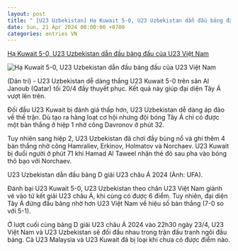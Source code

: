 ```yaml
---
layout: post
title: " [U23 Uzbekistan] Hạ Kuwait 5-0, U23 Uzbekistan dẫn đầu bảng đấu của U23 Việt Nam"
date: Sun, 21 Apr 2024 00:00:00 +0700
categories: entries VN
---
```

[Hạ Kuwait 5-0, U23 Uzbekistan dẫn đầu bảng đấu của U23 Việt Nam](https://dantri.com.vn/the-thao/ha-kuwait-5-0-u23-uzbekistan-dan-dau-bang-dau-cua-u23-viet-nam-20240420222427262.htm)

![Hạ Kuwait 5-0, U23 Uzbekistan dẫn đầu bảng đấu của U23 Việt Nam](https://cdnphoto.dantri.com.vn/HOLJ2fdOHWXHTtaCm5Cm-O-OV6A=/zoom/1200_630/2024/04/20/uzbe-crop-1713629086688.jpeg)

(Dân trí) - U23 Uzbekistan dễ dàng thắng U23 Kuwait 5-0 trên sân Al Janoub (Qatar) tối 20/4 đầy thuyết phục. Kết quả này giúp đại diện Tây Á vượt lên trên.

Đối đầu U23 Kuwait bị đánh giá thấp hơn, U23 Uzbekistan dễ dàng áp đảo về thế trận. Dù tạo ra hàng loạt cơ hội nhưng đội bóng Tây Á chỉ có được một bàn thắng ở hiệp 1 nhờ công Davronov ở phút 32.

Tuy nhiên sang hiệp 2, U23 Uzbekistan đã chơi đầy bùng nổ và ghi thêm 4 bàn thắng nhờ công Hamraliev, Erkinov, Holmatov và Norchaev. U23 Kuwait bị đuổi người ở phút 71 khi Hamad Al Taweel nhận thẻ đỏ sau pha vào bóng thô bạo với Norchaev.

U23 Uzbekistan dẫn đầu bảng D giải U23 châu Á 2024 (Ảnh: UFA).

Đánh bại U23 Kuwait 5-0, U23 Uzbekistan theo chân U23 Việt Nam giành vé vào tứ kết giải U23 châu Á, khi cùng có được 6 điểm. Tuy nhiên, đại diện Tây Á đứng đầu bảng nhờ hơn U23 Việt Nam về hiệu số bàn thắng (7-0 so với 5-1).

Ở lượt cuối cùng bảng D giải U23 châu Á 2024 vào 22h30 ngày 23/4, U23 Việt Nam và U23 Uzbekistan sẽ đối đầu nhau trong trận đấu tranh ngôi đầu bảng. Cả U23 Malaysia và U23 Kuwait đã bị loại khi chưa có được điểm nào.

